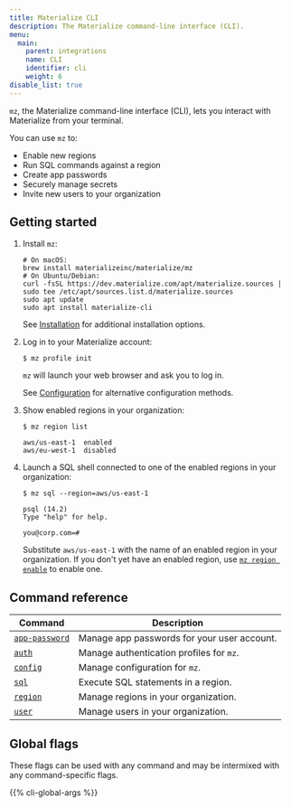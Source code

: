 ```yaml
---
title: Materialize CLI
description: The Materialize command-line interface (CLI).
menu:
  main:
    parent: integrations
    name: CLI
    identifier: cli
    weight: 6
disable_list: true
---
```


`mz`, the Materialize command-line interface (CLI), lets you interact with
Materialize from your terminal.

You can use `mz` to:

  * Enable new regions
  * Run SQL commands against a region
  * Create app passwords
  * Securely manage secrets
  * Invite new users to your organization

## Getting started

1. Install `mz`:

   ```shell
   # On macOS:
   brew install materializeinc/materialize/mz
   # On Ubuntu/Debian:
   curl -fsSL https://dev.materialize.com/apt/materialize.sources | sudo tee /etc/apt/sources.list.d/materialize.sources
   sudo apt update
   sudo apt install materialize-cli
   ```

   See [Installation](installation) for additional installation options.

2. Log in to your Materialize account:

   ```shell
   $ mz profile init
   ```

   `mz` will launch your web browser and ask you to log in.

   See [Configuration](configuration) for alternative configuration methods.

3. Show enabled regions in your organization:

   ```shell
   $ mz region list
   ```
   ```
   aws/us-east-1  enabled
   aws/eu-west-1  disabled
   ```

4. Launch a SQL shell connected to one of the enabled regions in your
   organization:

   ```shell
   $ mz sql --region=aws/us-east-1
   ```
   ```
   psql (14.2)
   Type "help" for help.

   you@corp.com=#
   ```

   Substitute `aws/us-east-1` with the name of an enabled region in your
   organization. If you don't yet have an enabled region, use
   [`mz region enable`](reference/region) to enable one.

## Command reference

Command          | Description
-----------------|------------
[`app-password`] | Manage app passwords for your user account.
[`auth`]         | Manage authentication profiles for `mz`.
[`config`]       | Manage configuration for `mz`.
[`sql`]          | Execute SQL statements in a region.
[`region`]       | Manage regions in your organization.
[`user`]         | Manage users in your organization.

## Global flags

These flags can be used with any command and may be intermixed with any
command-specific flags.

{{% cli-global-args %}}

[Homebrew]: https://brew.sh
[homebrew-tap]: https://github.com/MaterializeInc/homebrew-materialize
[`app-password`]: reference/app-password
[`auth`]: reference/auth
[`config`]: reference/config
[`sql`]: reference/sql
[`region`]: reference/region
[`user`]: reference/user
